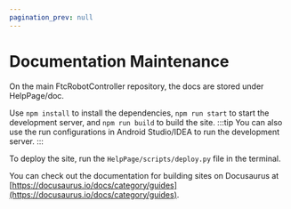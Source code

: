 ```yaml
---
pagination_prev: null
---
```

# Documentation Maintenance

On the main FtcRobotController repository, the docs are stored under HelpPage/doc.

Use `npm install` to install the dependencies, `npm run start` to start the development server, and `npm run build` to build the site.
:::tip
You can also use the run configurations in Android Studio/IDEA to run the development server.
:::

To deploy the site, run the `HelpPage/scripts/deploy.py` file in the terminal.

You can check out the documentation for building sites on Docusaurus at [https://docusaurus.io/docs/category/guides](https://docusaurus.io/docs/category/guides).